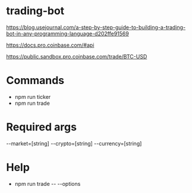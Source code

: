 # trading-bot
https://blog.usejournal.com/a-step-by-step-guide-to-building-a-trading-bot-in-any-programming-language-d202ffe91569

https://docs.pro.coinbase.com/#api

https://public.sandbox.pro.coinbase.com/trade/BTC-USD

# Commands

  - npm run ticker
  - npm run trade

# Required args
  --market=[string]
  --crypto=[string]
  --currency=[string]

# Help
  
  - npm run trade -- --options
